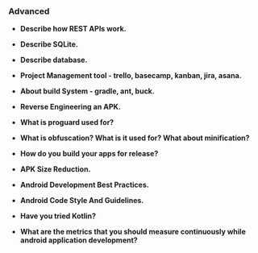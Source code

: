 ### Advanced

* **Describe how REST APIs work.**
* **Describe SQLite.**
* **Describe database.**
* **Project Management tool - trello, basecamp, kanban, jira, asana.**
* **About build System - gradle, ant, buck.**
* **Reverse Engineering an APK.**
* **What is proguard used for?**
* **What is obfuscation? What is it used for? What about minification?**
* **How do you build your apps for release?**
* **APK Size Reduction.**
* **Android Development Best Practices.**
* **Android Code Style And Guidelines.**

* **Have you tried Kotlin?**

* **What are the metrics that you should measure continuously while android application development?**



